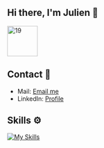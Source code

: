 ## Hi there, I'm Julien 👋
<a href="https://campus19.be/" target="_blank" rel="noreferrer noopener">
    <img src="https://cdn.dorik.com/60d9e60019777c001197de7e/629a22a6e91a890012ba18dc/images/19-blanc_yd72cr9s.png" alt="19" height="70">
</a>

## Contact 📨
- Mail: [Email me](mailto:julien.hanse12@gmail.com)
- LinkedIn: [Profile](https://www.linkedin.com/in/julien-hanse-901b41273)

## Skills ⚙️
[![My Skills](https://skillicons.dev/icons?i=c,js,typescript,react,nextjs,vscode,linux,github,git,postgres,prisma,tailwind,bootstrap,nodejs,nestjs)](https://skillicons.dev)

